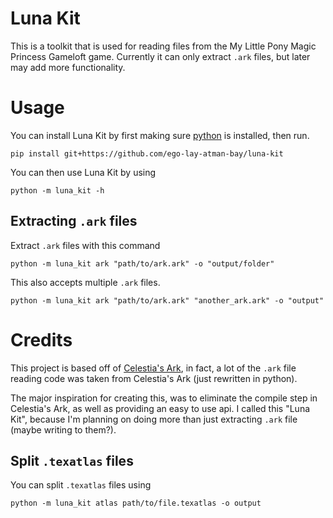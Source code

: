 # Luna Kit
This is a toolkit that is used for reading files from the My Little Pony Magic Princess Gameloft game. Currently it can only extract `.ark` files, but later may add more functionality.

# Usage
You can install Luna Kit by first making sure [python](https://python.org) is installed, then run.

```
pip install git+https://github.com/ego-lay-atman-bay/luna-kit
```

You can then use Luna Kit by using

```
python -m luna_kit -h
```

## Extracting `.ark` files

Extract `.ark` files with this command

```
python -m luna_kit ark "path/to/ark.ark" -o "output/folder"
```

This also accepts multiple `.ark` files.

```
python -m luna_kit ark "path/to/ark.ark" "another_ark.ark" -o "output"
```

# Credits
This project is based off of [Celestia's Ark](https://gist.github.com/liamwhite/ba39ce769424b53a5505), in fact, a lot of the `.ark` file reading code was taken from Celestia's Ark (just rewritten in python).

The major inspiration for creating this, was to eliminate the compile step in Celestia's Ark, as well as providing an easy to use api. I called this "Luna Kit", because I'm planning on doing more than just extracting `.ark` file (maybe writing to them?).

## Split `.texatlas` files

You can split `.texatlas` files using

```
python -m luna_kit atlas path/to/file.texatlas -o output
```
